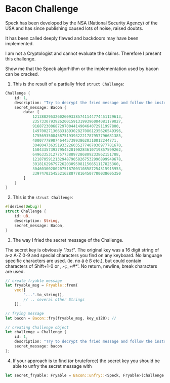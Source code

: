 # Bacon Challenge

Speck has been developed by the NSA (National Security Agency) of the USA and has since publishing caused lots of noise, raised doubts. 

It has been called deeply flawed and backdoors may have been implemented.

I am not a Cryptologist and cannot evaluate the claims. Therefore I present this challenge. 

Show me that the Speck algorhithm or the implementation used by bacon can be cracked. 

1. This is the result of a partially fried ```struct Challenge```:

```rust
Challenge {
    id: 1,
    description: "Try to decrypt the fried message and follow the instructions if successfully hacked.",
    secret_message: Bacon {
        data: [
            121388295326026093385741144774451129613,
            235733079392620015913199396004081179027,
            91687230068729700441490464072911997800,
            149700271366331893028270861235626549396,
            175569350845875193932221787957796681385,
            4000777898746445739938620310012244771,
            304804736351933226035277407036977781670,
            150433573937954520190284610719857599262,
            64963353127757738897286809233862151788,
            121870591213294879058267532996899949678,
            30181629679726203095081156651117825360,
            304603002802075187003108587254315915953,
            339747025455216280778164507700038605350
        ]
    }
}
```

2. This is the ```struct Challenge```:

```rust
#[derive(Debug)]
struct Challenge {
    id: u8,
    description: String,
    secret_message: Bacon,
}
```

3. The way I fried the secret message of the Challenge.

The secret key is obviously *"lost"*. The original key was a 16 digit string of a-z A-Z 0-9 and special characters you find on any keyboard. No language specific characters are used. (ie. no ä è ß etc.), but could contain characters of Shift+1-0 or ,.-;:_+#*'. No return, newline, break characters are used. 

```rust
// create fryable message
let fryable_msg = Fryable::from(
    vec![
        "...".to_string(),
        // .. several other Strings 
    ]);

// frying message
let bacon = Bacon::fry(fryable_msg, key_u128); // 

// creating Challenge object
let challenge = Challenge {
    id: 1,
    description: "Try to decrypt the fried message and follow the instructions if successfully hacked.".to_string(), 
    secret_message: bacon
};
```
4. If your approach is to find (or bruteforce) the secret key you should be able to unfry the secret message with

```rust
let secret_fryable: Fryable = Bacon::unfry::<Speck, Fryable>(challenge.secret_message, {THE_BRUTE_FORCED_KEY as u128} ).unwrap();
```
    
